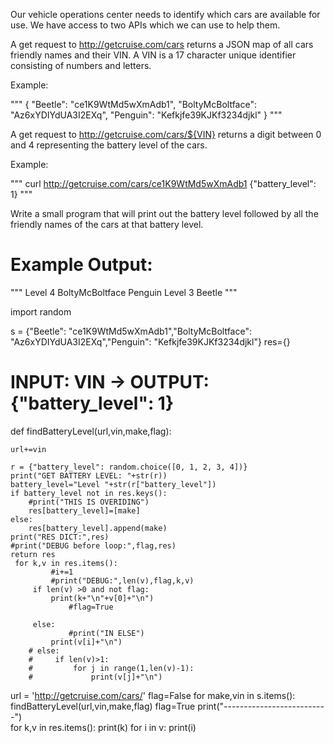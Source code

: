 Our vehicle operations center needs to identify which cars are available for use.  We have access to two APIs which we can use to help them.  

 A get request to http://getcruise.com/cars returns a JSON map of all cars friendly names and their VIN.  A VIN is a 17 character unique identifier consisting of numbers and letters.

 Example:

 """
 {
     "Beetle": "ce1K9WtMd5wXmAdb1",
     "BoltyMcBoltface": "Az6xYDIYdUA3I2EXq",
     "Penguin": "Kefkjfe39KJKf3234djkl"
 }
 """

 A get request to http://getcruise.com/cars/${VIN} returns a digit between 0 and 4 representing the battery level of the cars.

 Example:

 """
 curl http://getcruise.com/cars/ce1K9WtMd5wXmAdb1
 {"battery_level": 1}
 """

Write a small program that will print out the battery level followed by all the friendly names of the cars at that battery level.

# Example Output:

"""
Level 4
BoltyMcBoltface
Penguin
Level 3
Beetle
"""

import random

s = {"Beetle": "ce1K9WtMd5wXmAdb1","BoltyMcBoltface": "Az6xYDIYdUA3I2EXq","Penguin": "Kefkjfe39KJKf3234djkl"} 
res={}

# INPUT: VIN -> OUTPUT: {"battery_level": 1}

def findBatteryLevel(url,vin,make,flag):
    
    url+=vin
    
    r = {"battery_level": random.choice([0, 1, 2, 3, 4])}
    print("GET BATTERY LEVEL: "+str(r))
    battery_level="Level "+str(r["battery_level"])
    if battery_level not in res.keys():
        #print("THIS IS OVERIDING")
        res[battery_level]=[make]
    else:
        res[battery_level].append(make)
    print("RES DICT:",res)
    #print("DEBUG before loop:",flag,res)
    return res
     for k,v in res.items():
             #i+=1
             #print("DEBUG:",len(v),flag,k,v)
         if len(v) >0 and not flag:
             print(k+"\n"+v[0]+"\n")
                 #flag=True
                
         else:
                 #print("IN ELSE")
             print(v[i]+"\n")
        # else:
        #     if len(v)>1:
        #         for j in range(1,len(v)-1):
        #             print(v[j]+"\n")

    
   
    

url = 'http://getcruise.com/cars/'
flag=False
for make,vin in s.items():
    findBatteryLevel(url,vin,make,flag)
    flag=True
print("--------------------------")      
for k,v in res.items():
    print(k)
    for i in v:
        print(i)

